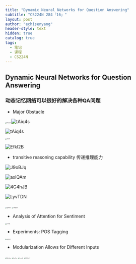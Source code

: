 ```yaml
---
title: "Dynamic Neural Networks for Question Answering"
subtitle: "CS224N 284「16」"
layout: post
author: "echisenyang"
header-style: text
hidden: true
catalog: true
tags:
  - 笔记
  - 课程
  - CS224N
---
```




## Dynamic Neural Networks for Question Answering

### 动态记忆网络可以很好的解决各种QA问题

- Major Obstacle

<img src="https://gitee.com/echisenyang/GiteeForUpicUse/raw/master/uPic/WQsQsV.png" alt="WQsQsV" style="zoom:25%;" />![tAiq4s](https://gitee.com/echisenyang/GiteeForUpicUse/raw/master/uPic/tAiq4s.png)

![tAiq4s](https://gitee.com/echisenyang/GiteeForUpicUse/raw/master/uPic/tAiq4s.png)

<img src="https://gitee.com/echisenyang/GiteeForUpicUse/raw/master/uPic/o1l2GY.png" alt="o1l2GY" style="zoom:25%;" />

![Efkl2B](https://gitee.com/echisenyang/GiteeForUpicUse/raw/master/uPic/Efkl2B.png)

- transitive reasoning capability 传递推理能力

![J9oBJq](https://gitee.com/echisenyang/GiteeForUpicUse/raw/master/uPic/J9oBJq.png)

![axlQAm](https://gitee.com/echisenyang/GiteeForUpicUse/raw/master/uPic/axlQAm.png)

![4G4hJB](https://gitee.com/echisenyang/GiteeForUpicUse/raw/master/uPic/4G4hJB.png)

![LyvTDN](https://gitee.com/echisenyang/GiteeForUpicUse/raw/master/uPic/LyvTDN.png)

<img src="https://gitee.com/echisenyang/GiteeForUpicUse/raw/master/uPic/xgSGdC.png" alt="xgSGdC" style="zoom:25%;" />

<img src="https://gitee.com/echisenyang/GiteeForUpicUse/raw/master/uPic/n84pQ4.png" alt="n84pQ4" style="zoom:25%;" />

- Analysis of Attention for Sentiment

<img src="https://gitee.com/echisenyang/GiteeForUpicUse/raw/master/uPic/yzb7Zj.png" alt="yzb7Zj" style="zoom:25%;" />

- Experiments: POS Tagging

<img src="https://gitee.com/echisenyang/GiteeForUpicUse/raw/master/uPic/AtELAU.png" alt="AtELAU" style="zoom:25%;" />

- Modularization Allows for Different Inputs

<img src="https://gitee.com/echisenyang/GiteeForUpicUse/raw/master/uPic/Nku6eq.png" alt="Nku6eq" style="zoom:25%;" />

<img src="https://gitee.com/echisenyang/GiteeForUpicUse/raw/master/uPic/AzcI3q.png" alt="AzcI3q" style="zoom:25%;" />

<img src="https://gitee.com/echisenyang/GiteeForUpicUse/raw/master/uPic/focnJk.png" alt="focnJk" style="zoom:25%;" />

<img src="https://gitee.com/echisenyang/GiteeForUpicUse/raw/master/uPic/7GuSd2.png" alt="7GuSd2" style="zoom:25%;" />


